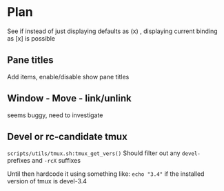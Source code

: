 # Plan

See if instead of just displaying defaults as (x) , displaying current
binding as [x] is possible

## Pane titles

Add items, enable/disable show pane titles

## Window - Move - link/unlink

seems buggy, need to investigate

## Devel or rc-candidate tmux

`scripts/utils/tmux.sh:tmux_get_vers()`
Should filter out any `devel-` prefixes and `-rcX` suffixes

Until then hardcode it using something like: `echo "3.4"`
if the installed version of tmux is devel-3.4
